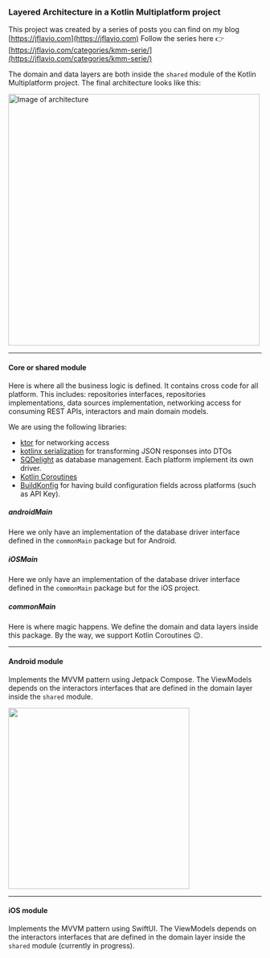 ### Layered Architecture in a Kotlin Multiplatform project

This project was created by a series of posts you can find on my blog [https://jflavio.com](https://jflavio.com)
Follow the series here 👉 [https://jflavio.com/categories/kmm-serie/](https://jflavio.com/categories/kmm-serie/)

The domain and data layers are both inside the `shared` module of the Kotlin Multiplatform project. The final architecture looks like this:

<img src="https://miro.medium.com/v2/resize:fit:720/format:webp/1*DqpOyFM5N59EbAWwIPCCag.png" align="center" alt="Image of architecture" width="500">

---

#### Core or shared module
Here is where all the business logic is defined. It contains cross code for all platform. This includes: repositories interfaces, repositories implementations, data sources implementation, networking access for consuming REST APIs, interactors and main domain models.

We are using the following libraries:
 - [ktor](https://github.com/ktorio/ktor) for networking access
 - [kotlinx serialization](https://github.com/Kotlin/kotlinx.serialization) for transforming JSON responses into DTOs
 - [SQDelight](https://github.com/cashapp/sqldelight) as database management. Each platform implement its own driver.
 - [Kotlin Coroutines](https://kotlinlang.org/docs/multiplatform-add-dependencies.html#kotlinx-libraries)
 - [BuildKonfig](https://github.com/yshrsmz/BuildKonfig) for having build configuration fields across platforms (such as API Key).

##### androidMain
Here we only have an implementation of the database driver interface defined in the `commonMain` package but for Android.

##### iOSMain
Here we only have an implementation of the database driver interface defined in the `commonMain` package but for the iOS project.

##### commonMain
Here is where magic happens. We define the domain and data layers inside this package. By the way, we support Kotlin Coroutines 😉.

---

#### Android module
Implements the MVVM pattern using Jetpack Compose. The ViewModels depends on the interactors interfaces that are defined in the domain layer inside the `shared` module.

<img src="https://user-images.githubusercontent.com/17575387/161411178-de4d4b56-5132-488c-9859-183fa6156171.png" align="center" width="360" >

---

#### iOS module

Implements the MVVM pattern using SwiftUI. The ViewModels depends on the interactors interfaces that are defined in the domain layer inside the `shared` module (currently in progress).
